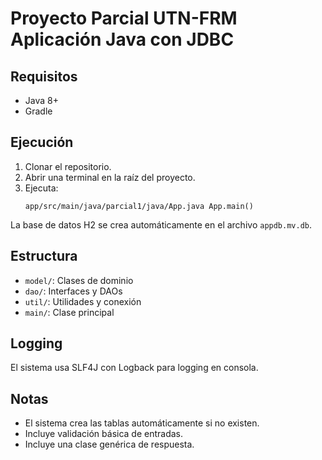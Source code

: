 # Proyecto Parcial UTN-FRM Aplicación Java con JDBC

## Requisitos
- Java 8+
- Gradle

## Ejecución

1. Clonar el repositorio.
2. Abrir una terminal en la raíz del proyecto.
3. Ejecuta:
   ```
   app/src/main/java/parcial1/java/App.java App.main()
   ```

La base de datos H2 se crea automáticamente en el archivo `appdb.mv.db`.

## Estructura
- `model/`: Clases de dominio
- `dao/`: Interfaces y DAOs
- `util/`: Utilidades y conexión
- `main/`: Clase principal

## Logging
El sistema usa SLF4J con Logback para logging en consola.

## Notas
- El sistema crea las tablas automáticamente si no existen.
- Incluye validación básica de entradas.
- Incluye una clase genérica de respuesta.
